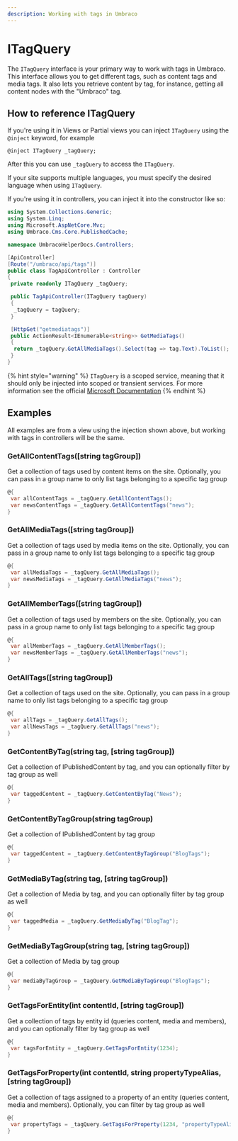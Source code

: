 ```yaml
---
description: Working with tags in Umbraco
---
```


# ITagQuery

The `ITagQuery` interface is your primary way to work with tags in Umbraco. This interface allows you to get different tags, such as content tags and media tags. It also lets you retrieve content by tag, for instance, getting all content nodes with the "Umbraco" tag.

## How to reference ITagQuery

If you're using it in Views or Partial views you can inject `ITagQuery` using the `@inject` keyword, for example

```
@inject ITagQuery _tagQuery;
```

After this you can use `_tagQuery` to access the `ITagQuery`.

If your site supports multiple languages, you must specify the desired language when using `ITagQuery`.

If you're using it in controllers, you can inject it into the constructor like so:

```csharp
using System.Collections.Generic;
using System.Linq;
using Microsoft.AspNetCore.Mvc;
using Umbraco.Cms.Core.PublishedCache;

namespace UmbracoHelperDocs.Controllers;

[ApiController]
[Route("/umbraco/api/tags")]
public class TagApiController : Controller
{
 private readonly ITagQuery _tagQuery;

 public TagApiController(ITagQuery tagQuery)
 {
  _tagQuery = tagQuery;
 }

 [HttpGet("getmediatags")]
 public ActionResult<IEnumerable<string>> GetMediaTags()
 {
  return _tagQuery.GetAllMediaTags().Select(tag => tag.Text).ToList();
 }
}
```

{% hint style="warning" %}
`ITagQuery` is a scoped service, meaning that it should only be injected into scoped or transient services. For more information see the official [Microsoft Documentation](https://docs.microsoft.com/en-us/dotnet/core/extensions/dependency-injection#scoped)
{% endhint %}

## Examples

All examples are from a view using the injection shown above, but working with tags in controllers will be the same.

### GetAllContentTags(\[string tagGroup])

Get a collection of tags used by content items on the site. Optionally, you can pass in a group name to only list tags belonging to a specific tag group

```csharp
@{
 var allContentTags = _tagQuery.GetAllContentTags();
 var newsContentTags = _tagQuery.GetAllContentTags("news");
}
```

### GetAllMediaTags(\[string tagGroup])

Get a collection of tags used by media items on the site. Optionally, you can pass in a group name to only list tags belonging to a specific tag group

```csharp
@{
 var allMediaTags = _tagQuery.GetAllMediaTags();
 var newsMediaTags = _tagQuery.GetAllMediaTags("news");
}
```

### GetAllMemberTags(\[string tagGroup])

Get a collection of tags used by members on the site. Optionally, you can pass in a group name to only list tags belonging to a specific tag group

```csharp
@{
 var allMemberTags = _tagQuery.GetAllMemberTags();
 var newsMemberTags = _tagQuery.GetAllMemberTags("news");
}
```

### GetAllTags(\[string tagGroup])

Get a collection of tags used on the site. Optionally, you can pass in a group name to only list tags belonging to a specific tag group

```csharp
@{
 var allTags = _tagQuery.GetAllTags();
 var allNewsTags = _tagQuery.GetAllTags("news");
}
```

### GetContentByTag(string tag, \[string tagGroup])

Get a collection of IPublishedContent by tag, and you can optionally filter by tag group as well

```csharp
@{
 var taggedContent = _tagQuery.GetContentByTag("News");
}
```

### GetContentByTagGroup(string tagGroup)

Get a collection of IPublishedContent by tag group

```csharp
@{
 var taggedContent = _tagQuery.GetContentByTagGroup("BlogTags");
}
```

### GetMediaByTag(string tag, \[string tagGroup])

Get a collection of Media by tag, and you can optionally filter by tag group as well

```csharp
@{
 var taggedMedia = _tagQuery.GetMediaByTag("BlogTag");
}
```

### GetMediaByTagGroup(string tag, \[string tagGroup])

Get a collection of Media by tag group

```csharp
@{
 var mediaByTagGroup = _tagQuery.GetMediaByTagGroup("BlogTags");
}
```

### GetTagsForEntity(int contentId, \[string tagGroup])

Get a collection of tags by entity id (queries content, media and members), and you can optionally filter by tag group as well

```csharp
@{
 var tagsForEntity = _tagQuery.GetTagsForEntity(1234);
}
```

### GetTagsForProperty(int contentId, string propertyTypeAlias, \[string tagGroup])

Get a collection of tags assigned to a property of an entity (queries content, media and members). Optionally, you can filter by tag group as well

```csharp
@{
 var propertyTags = _tagQuery.GetTagsForProperty(1234, "propertyTypeAlias");
}
```
